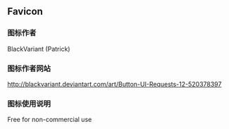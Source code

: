 ## Favicon

### 图标作者
BlackVariant (Patrick)

### 图标作者网站
http://blackvariant.deviantart.com/art/Button-UI-Requests-12-520378397

### 图标使用说明
Free for non-commercial use
